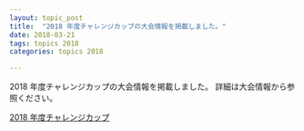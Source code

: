 ```yaml
---
layout: topic_post
title:  "2018 年度チャレンジカップの大会情報を掲載しました。"
date: 2018-03-21
tags: topics 2018
categories: topics 2018

---
```


2018 年度チャレンジカップの大会情報を掲載しました。
詳細は大会情報から参照ください。

<a class="btn btn-primary btn-sm" href="{{ site.baseurl }}{% post_url /competition_info/2018/2018-04-22-challenge-cup %}">2018 年度チャレンジカップ</a>
